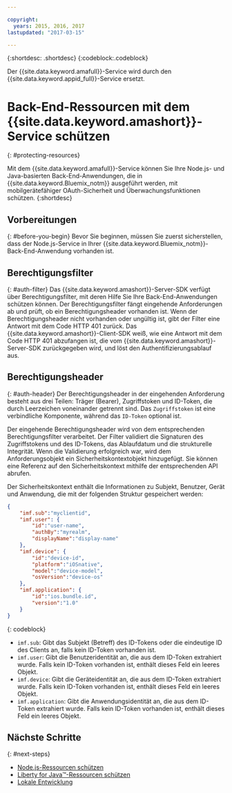 ```yaml
---

copyright:
  years: 2015, 2016, 2017
lastupdated: "2017-03-15"

---
```


{:shortdesc: .shortdesc}
{:codeblock:.codeblock}

Der {{site.data.keyword.amafull}}-Service wird durch den {{site.data.keyword.appid_full}}-Service ersetzt.

# Back-End-Ressourcen mit dem {{site.data.keyword.amashort}}-Service schützen
{: #protecting-resources}


Mit dem {{site.data.keyword.amafull}}-Service können Sie Ihre Node.js- und Java-basierten Back-End-Anwendungen, die in {{site.data.keyword.Bluemix_notm}} ausgeführt werden, mit mobilgerätefähiger OAuth-Sicherheit und Überwachungsfunktionen schützen.
{:shortdesc}

## Vorbereitungen
{: #before-you-begin}
Bevor Sie beginnen, müssen Sie zuerst sicherstellen, dass der Node.js-Service in Ihrer {{site.data.keyword.Bluemix_notm}}-Back-End-Anwendung vorhanden ist.


## Berechtigungsfilter
{: #auth-filter}
Das {{site.data.keyword.amashort}}-Server-SDK verfügt über Berechtigungsfilter, mit deren Hilfe Sie Ihre Back-End-Anwendungen schützen können.  Der Berechtigungsfilter fängt eingehende Anforderungen ab und prüft, ob ein Berechtigungsheader vorhanden ist. Wenn der Berechtigungsheader nicht vorhanden oder ungültig ist, gibt der Filter eine Antwort mit dem Code HTTP 401 zurück. Das {{site.data.keyword.amashort}}-Client-SDK weiß, wie eine Antwort mit dem Code HTTP 401 abzufangen ist, die vom {{site.data.keyword.amashort}}-Server-SDK zurückgegeben wird, und löst den Authentifizierungsablauf aus.
## Berechtigungsheader
{: #auth-header}
Der Berechtigungsheader in der eingehenden Anforderung besteht aus drei Teilen: Träger (Bearer), Zugriffstoken und ID-Token, die durch Leerzeichen voneinander getrennt sind. Das `Zugriffstoken` ist eine verbindliche Komponente, während das `ID-Token` optional ist.

Der eingehende Berechtigungsheader wird von dem entsprechenden Berechtigungsfilter verarbeitet. Der Filter validiert die Signaturen des Zugriffstokens und des ID-Tokens, das Ablaufdatum und die strukturelle Integrität. Wenn die Validierung erfolgreich war, wird dem Anforderungsobjekt ein Sicherheitskontextobjekt hinzugefügt. Sie können eine Referenz auf den Sicherheitskontext mithilfe der entsprechenden API abrufen.

Der Sicherheitskontext enthält die Informationen zu Subjekt, Benutzer, Gerät und Anwendung, die mit der folgenden Struktur gespeichert werden:
```JSON
{
    "imf.sub":"myclientid",
    "imf.user": {
        "id":"user-name",
        "authBy":"myrealm",
        "displayName":"display-name"
    },
    "imf.device": {
        "id":"device-id",
        "platform":"iOSnative",
        "model":"device-model",
        "osVersion":"device-os"
    },
    "imf.application": {
        "id":"ios.bundle.id",
        "version":"1.0"
    }
}
```
{: codeblock}

* `imf.sub`: Gibt das Subjekt (Betreff) des ID-Tokens oder die eindeutige ID des Clients an, falls kein ID-Token vorhanden ist.
* `imf.user`: Gibt die Benutzeridentität an, die aus dem ID-Token extrahiert wurde. Falls kein ID-Token vorhanden ist, enthält dieses Feld ein leeres Objekt.
* `imf.device`: Gibt die Geräteidentität an, die aus dem ID-Token extrahiert wurde. Falls kein ID-Token vorhanden ist, enthält dieses Feld ein leeres Objekt.
* `imf.application`: Gibt die Anwendungsidentität an, die aus dem ID-Token extrahiert wurde. Falls kein ID-Token vorhanden ist, enthält dieses Feld ein leeres Objekt.

## Nächste Schritte
{: #next-steps}
* [Node.js-Ressourcen schützen](protecting-resources-nodejs.html)
* [Liberty for Java&trade;-Ressourcen schützen](protecting-resources-java.html)
* [Lokale Entwicklung](protecting-resources-local.html)
